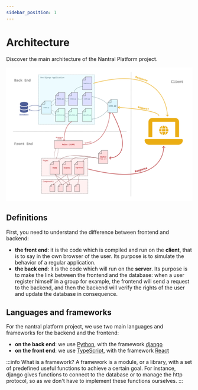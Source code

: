 ```yaml
---
sidebar_position: 1
---
```


# Architecture

Discover the main architecture of the Nantral Platform project.

[![Schéma de l'architecture générale](./architecture.png)](./architecture.png)

## Definitions

First, you need to understand the difference between frontend and backend:
* **the front end**: it is the code which is compiled and run on the **client**, that is to say in the own browser
    of the user. Its purpose is to simulate the behavior of a regular application.
* **the back end**: it is the code which will run on the **server**. Its purpose is to make the link between the frontend
    and the database: when a user register himself in a group for example, the frontend will send a request to the
    backend, and then the backend will verify the rights of the user and update the database in consequence.

## Languages and frameworks

For the nantral platform project, we use two main languages and frameworks for the backend and the frontend:
* **on the back end**: we use [Python](https://www.python.org/), with the framework [django](https://www.djangoproject.com/)
* **on the front end**: we use [TypeScript](https://www.typescriptlang.org/), with the framework [React](https://reactjs.org/)

:::info What is a framework?
A framework is a module, or a library, with a set of predefined useful functions to achieve a certain goal.
For instance, django gives functions to connect to the database or to manage the http protocol, so as we don't have
to implement these functions ourselves.
:::
